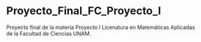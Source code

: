 # Proyecto_Final_FC_Proyecto_I
Proyecto final de la materia Proyecto I Licenatura en Matemáticas Aplicadas de la Facultad de Ciencias UNAM.

